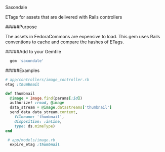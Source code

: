 Saxondale

ETags for assets that are delivered with Rails controllers

#####Purpose

The assets in FedoraCommons are expensive to load.  This gem uses Rails conventions
to cache and compare the hashes of ETags.

#####Add to your Gemfile


```ruby
  gem 'saxondale'
```

#####Examples

```ruby
# app/controllers/image_controller.rb
etag :thumbnail

def thumbnail
  @image = Image.find(params[:id])
  authorize! :read, @image
  data_stream = @image.datastreams['thumbnail']
  send_data data_stream.content, 
    filename: 'thumbnail', 
    disposition: :inline, 
    type: ds.mimeType)
end
```


```ruby
 # app/models/image.rb
  expire_etag :thumbnail
 
```
